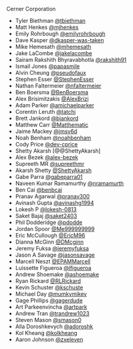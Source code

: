 Cerner Corporation

- Tyler Biethman [@tbiethman]
- Matt Henkes [@mjhenkes]
- Emily Rohrbough [@emilyrohrbough]
- Dave Kasper [@dkasper-was-taken]
- Mike Hemesath [@mhemesath]
- Jake LaCombe [@jakelacombe]
- Sairam Rakshith Bhyravabhotla [@rakshith91]
- Ismail Jones [@papasmile]
- Alvin Cheung [@pseudofaux]
- Stephen Esser [@StephenEsser]
- Nathan Faltermeier [@nfaltermeier]
- Ben Boersma [@BenBoersma]
- Alex Brisimitzakis [@AlexBrizi]
- Adam Parker [@amichaelparker]
- Corentin Leruth [@tatchi]
- Brett Jankord [@bjankord]
- Matthew Carr [@Matthematic]
- Jaime Mackey [@jmsv6d]
- Noah Benham [@noahbenham]
- Cody Price [@dev-cprice]
- Shetty Akarsh [@@ShettyAkarsh]
- Alex Bezek [@alex-bezek]
- Supreeth MR [@supreethmr]
- Akarsh Shetty [@ShettyAkarsh]
- Gabe Parra [@gabeparra01]
- Naveen Kumar Ramamurthy [@nramamurth]
- Ben Cai [@benbcai]
- Pranav Agarwal [@pranav300]
- Avinash Gupta [@avinashg1994]
- Lokesh P [@lokesh-0813]
- Saket Bajaj [@saket2403]
- Phil Dodderidge [@pdodde]
- Jordan Spoor [@Me999999999]
- Eric McCullough [@EricM96]
- Dianna McGinn [@DMcginn]
- Jeremy Fuksa [@jeremyfuksa]
- Jason A Savage [@jasonsavage]
- Marcell Neszt [@EPAMMarcell]
- Luissette Figueroa [@lfigueroa]
- Andrew Shoemake [@ashoemake]
- Ryan Rickard [@RLRickard]
- Kevin Schuster [@kschuste]
- Michael Day [@mumkymikey]
- Gage Phillips [@gagerdude]
- Art Parkeenvincha [@artpark]
- Andrew Tran [@trandrew1023]
- Steven Mason [@smason0]
- Alla Doroshkevych [@adoroshk]
- Kol Kheang [@kolkheang]
- Aaron Johnson [@zxeleven]

[@tbiethman]: https://github.com/tbiethman
[@mjhenkes]: https://github.com/mjhenkes
[@emilyrohrbough]: https://github.com/emilyrohrbough
[@dkasper-was-taken]: https://github.com/dkasper-was-taken
[@mhemesath]: https://github.com/mhemesath
[@jakelacombe]: https://github.com/JakeLaCombe
[@rakshith91]: https://github.com/rakshith91
[@papasmile]: https://github.com/papasmile
[@pseudofaux]: https://github.com/pseudofaux
[@StephenEsser]: https://github.com/StephenEsser
[@nfaltermeier]: https://github.com/nfaltermeier
[@BenBoersma]: https://github.com/BenBoersma
[@AlexBrizi]: https://github.com/AlexBrizi
[@amichaelparker]: https://github.com/amichaelparker
[@tatchi]: https://github.com/tatchi
[@bjankord]: https://github.com/bjankord
[@Matthematic]: https://github.com/Matthematic
[@jmsv6d]: https://github.com/jmsv6d
[@noahbenham]: https://github.com/noahbenham
[@dev-cprice]: https://github.com/dev-cprice
[@ShettyAkarsh]: https://github.com/ShettyAkarsh
[@alex-bezek]: https://github.com/alex-bezek
[@supreethmr]: https://github.com/supreethmr
[@ShettyAkarsh]: https://github.com/ShettyAkarsh
[@gabeparra01]: https://github.com/gabeparra01
[@nramamurth]: https://github.com/nramamurth
[@benbcai]: https://github.com/benbcai
[@pranav300]: https://github.com/pranav300
[@avinashg1994]: https://github.com/avinashg1994
[@lokesh-0813]: https://github.com/lokesh-0813
[@saket2403]: https://github.com/saket2403
[@pdodde]: https://github.com/pdodde
[@Me999999999]: https://github.com/Me999999999
[@EricM96]: https://github.com/EricM96
[@DMcginn]: https://github.com/DMcginn
[@jeremyfuksa]: https://github.com/jeremyfuksa
[@jasonsavage]: https://github.com/TheSavageDev
[@EPAMMarcell]: https://github.com/EPAMMarcell
[@lfigueroa]: https://github.com/lcf-1
[@ashoemake]: https://github.com/Andrew-Shoemake
[@RLRickard]: https://github.com/RLRickard
[@kschuste]: https://github.com/kschuste
[@mumkymikey]: https://github.com/mumkymikey
[@gagerdude]: https://github.com/gagerdude
[@artpark]: https://github.com/artpark
[@trandrew1023]: https://github.com/trandrew1023
[@smason0]: https://github.com/smason0
[@adoroshk]: https://github.com/adoroshk
[@kolkheang]: https://github.com/kolkheang
[@zxeleven]: https://github.com/zxeleven
